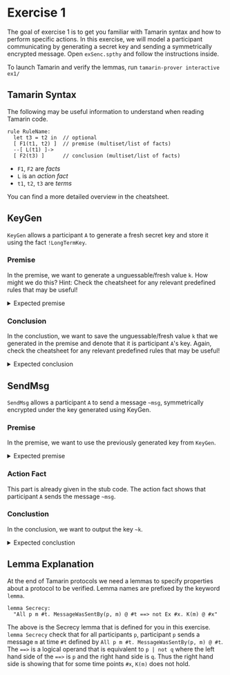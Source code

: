 # Exercise 1

The goal of exercise 1 is to get you familiar with Tamarin syntax and how to perform specific actions. In this exercise, we will model a participant communicating by generating a secret key and sending a symmetrically encrypted message. Open `exSenc.spthy` and follow the instructions inside.

To launch Tamarin and verify the lemmas, run `tamarin-prover interactive ex1/`


## Tamarin Syntax

The following may be useful information to understand when reading Tamarin code.

```tamarin
rule RuleName:
  let t3 = t2 in  // optional
  [ F1(t1, t2) ]  // premise (multiset/list of facts)
  --[ L(t1) ]->
  [ F2(t3) ]      // conclusion (multiset/list of facts)
```

- `F1`, `F2` are *facts*
- `L` is an *action fact*
- `t1`, `t2`, `t3` are *terms*

You can find a more detailed overview in the cheatsheet. 

## KeyGen

`KeyGen` allows a participant `A` to generate a fresh secret key and store it using the fact `!LongTermKey`.

### Premise

In the premise, we want to generate a unguessable/fresh value `k`. How might we do this? Hint: Check the cheatsheet for any relevant predefined rules that may be useful!
<details>
  <summary>Expected premise</summary>
  `[ Fr(~k) ]`
</details>


### Conclusion
In the conclustion, we want to save the unguessable/fresh value `k` that we generated in the premise and denote that it is participant `A`'s key. Again, check the cheatsheet for any relevant predefined rules that may be useful!
<details>
  <summary>Expected conclusion</summary>
  `[ !LongTermKey($A, ~k) ]`
</details>

## SendMsg

`SendMsg` allows a participant `A` to send a message `~msg`, symmetrically encrypted under the key generated using KeyGen. 

### Premise
In the premise, we want to use the previously generated key from `KeyGen`.
<details>
  <summary>Expected premise</summary>
  `[ !LongTermKey($A, ~k) ]`
</details>

### Action Fact
This part is already given in the stub code. The action fact shows that participant `A` sends the message `~msg`.

### Conclustion
In the conclusion, we want to output the key `~k`. 
<details>
  <summary>Expected conclustion</summary>
  `[ Out(~k) ]`
</details>


## Lemma Explanation

At the end of Tamarin protocols we need a lemmas to specify properties about a protocol to be verified. Lemma names are prefixed by the keyword `lemma`.

```tamarin
lemma Secrecy:
  "All p m #t. MessageWasSentBy(p, m) @ #t ==> not Ex #x. K(m) @ #x"
```

The above is the Secrecy lemma that is defined for you in this exercise. `lemma Secrecy` check that for all participants `p`, participant `p` sends a message `m` at time `#t` defined by `All p m #t. MessageWasSentBy(p, m) @ #t`. The `==>` is a logical operand that is equivalent to `p | not q` where the left hand side of the `==>` is `p` and the right hand side is `q`. Thus the right hand side is showing that for some time points `#x`, `K(m)` does not hold.


